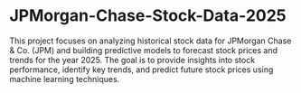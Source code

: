 # JPMorgan-Chase-Stock-Data-2025
This project focuses on analyzing historical stock data for JPMorgan Chase & Co. (JPM) and building predictive models to forecast stock prices and trends for the year 2025. The goal is to provide insights into stock performance, identify key trends, and predict future stock prices using machine learning techniques.
